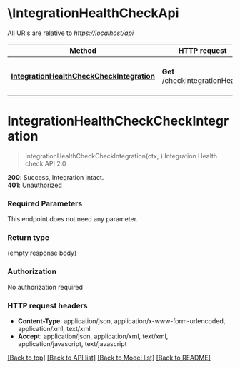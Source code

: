 # \IntegrationHealthCheckApi

All URIs are relative to *https://localhost/api*

Method | HTTP request | Description
------------- | ------------- | -------------
[**IntegrationHealthCheckCheckIntegration**](IntegrationHealthCheckApi.md#IntegrationHealthCheckCheckIntegration) | **Get** /checkIntegrationHealth | Integration Health check API 2.0


# **IntegrationHealthCheckCheckIntegration**
> IntegrationHealthCheckCheckIntegration(ctx, )
Integration Health check API 2.0

<div><strong>200</strong>: Success, Integration intact.</div> <div><strong>401</strong>: Unauthorized</div>

### Required Parameters
This endpoint does not need any parameter.

### Return type

 (empty response body)

### Authorization

No authorization required

### HTTP request headers

 - **Content-Type**: application/json, application/x-www-form-urlencoded, application/xml, text/xml
 - **Accept**: application/json, application/xml, text/xml, application/javascript, text/javascript

[[Back to top]](#) [[Back to API list]](../README.md#documentation-for-api-endpoints) [[Back to Model list]](../README.md#documentation-for-models) [[Back to README]](../README.md)


